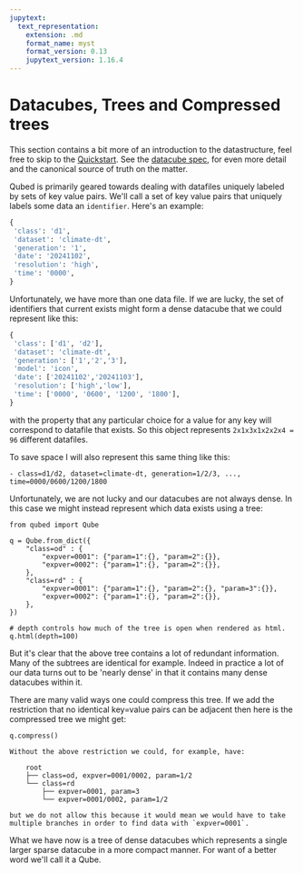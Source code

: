 ```yaml
---
jupytext:
  text_representation:
    extension: .md
    format_name: myst
    format_version: 0.13
    jupytext_version: 1.16.4
---
```

# Datacubes, Trees and Compressed trees

This section contains a bit more of an introduction to the datastructure, feel free to skip to the [Quickstart](quickstart.md). See the [datacube spec](https://github.com/ecmwf/datacube-spec), for even more detail and the canonical source of truth on the matter.

Qubed is primarily geared towards dealing with datafiles uniquely labeled by sets of key value pairs. We'll call a set of key value pairs that uniquely labels some data an `identifier`. Here's an example:

```python
{
 'class': 'd1',
 'dataset': 'climate-dt',
 'generation': '1',
 'date': '20241102',
 'resolution': 'high',
 'time': '0000',
}
```

Unfortunately, we have more than one data file. If we are lucky, the set of identifiers that current exists might form a dense datacube that we could represent like this:

```python
{
 'class': ['d1', 'd2'],
 'dataset': 'climate-dt',
 'generation': ['1','2','3'],
 'model': 'icon',
 'date': ['20241102','20241103'],
 'resolution': ['high','low'],
 'time': ['0000', '0600', '1200', '1800'],
}
```

with the property that any particular choice for a value for any key will correspond to datafile that exists. So this object represents `2x1x3x1x2x2x4 = 96` different datafiles. 

To save space I will also represent this same thing like this:
```
- class=d1/d2, dataset=climate-dt, generation=1/2/3, ..., time=0000/0600/1200/1800
```

Unfortunately, we are not lucky and our datacubes are not always dense. In this case we might instead represent which data exists using a tree:

```{code-cell} python3
from qubed import Qube

q = Qube.from_dict({
    "class=od" : {
        "expver=0001": {"param=1":{}, "param=2":{}},
        "expver=0002": {"param=1":{}, "param=2":{}},
    },
    "class=rd" : {
        "expver=0001": {"param=1":{}, "param=2":{}, "param=3":{}},
        "expver=0002": {"param=1":{}, "param=2":{}},
    },
})

# depth controls how much of the tree is open when rendered as html.
q.html(depth=100)
```

But it's clear that the above tree contains a lot of redundant information. Many of the subtrees are identical for example. Indeed in practice a lot of our data turns out to be 'nearly dense' in that it contains many dense datacubes within it.

There are many valid ways one could compress this tree. If we add the restriction that no identical key=value pairs can be adjacent then here is the compressed tree we might get:

```{code-cell} python3
q.compress()
````

```{warning}
Without the above restriction we could, for example, have:

    root
    ├── class=od, expver=0001/0002, param=1/2
    └── class=rd
        ├── expver=0001, param=3
        └── expver=0001/0002, param=1/2

but we do not allow this because it would mean we would have to take multiple branches in order to find data with `expver=0001`.
```

What we have now is a tree of dense datacubes which represents a single larger sparse datacube in a more compact manner. For want of a better word we'll call it a Qube.